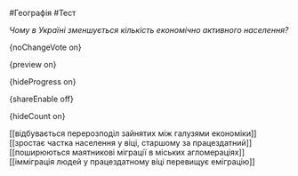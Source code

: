 #Географія #Тест

*Чому в Україні зменшується кількість економічно активного населення?*

{noChangeVote on}

{preview on}

{hideProgress on}

{shareEnable off}

{hideCount on}

[[відбувається перерозподіл зайнятих між галузями економіки]]
[[зростає частка населення у віці, старшому за працездатний]]
[[поширюються маятникові міграції в міських агломераціях]]
[[імміграція людей у працездатному віці перевищує еміграцію]]
